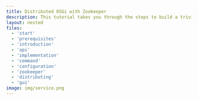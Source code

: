 ```yaml
---
title: Distributed OSGi with Zookeeper
description: This tutorial takes you through the steps to build a trivial Chat application using distributed OSGi. 
layout: nested
files:
  - 'start'
  - 'prerequisites'
  - 'introduction'
  - 'api'
  - 'implementation'
  - 'command'
  - 'configuration'
  - 'zookeeper'
  - 'distributing'
  - 'gui'
image: img/service.png
---
```


